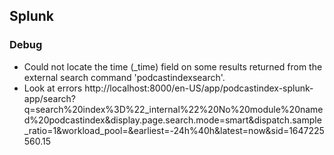 ## Splunk

### Debug
- Could not locate the time (_time) field on some results returned from the external search command 'podcastindexsearch'.
- Look at errors http://localhost:8000/en-US/app/podcastindex-splunk-app/search?q=search%20index%3D%22_internal%22%20No%20module%20named%20podcastindex&display.page.search.mode=smart&dispatch.sample_ratio=1&workload_pool=&earliest=-24h%40h&latest=now&sid=1647225560.15

